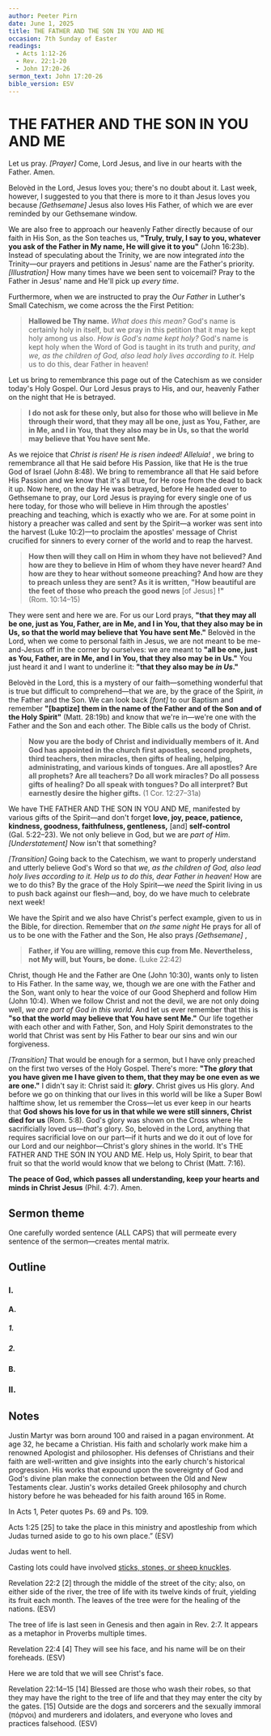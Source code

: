 ```yaml
---
author: Peeter Pirn
date: June 1, 2025
title: THE FATHER AND THE SON IN YOU AND ME
occasion: 7th Sunday of Easter
readings:
  - Acts 1:12-26
  - Rev. 22:1-20
  - John 17:20-26
sermon_text: John 17:20-26
bible_version: ESV
---
```


# THE FATHER AND THE SON IN YOU AND ME

Let us pray. *\[Prayer]*  Come, Lord Jesus, and live in our hearts with the Father. Amen.

Belovèd in the Lord, Jesus loves you; there's no doubt about it. Last week, however, I suggested to you that there is more to it than Jesus loves you because *\[Gethsemane]*  Jesus also loves His Father, of which we are ever reminded by our Gethsemane window.

We are also free to approach our heavenly Father directly because of our faith in His Son, as the Son teaches us, **"Truly, truly, I say to you, whatever you ask of the Father in My name, He will give it to you"**  (John 16:23b). Instead of speculating about the Trinity, we are now integrated *into* the Trinity—our prayers and petitions in Jesus' name are the Father's priority. *\[Illustration]*  How many times have we been sent to voicemail? Pray to the Father in Jesus' name and He'll pick up *every time*.

Furthermore, when we are instructed to pray the *Our Father* in Luther's Small Catechism, we come across the the First Petition:
> **Hallowed be Thy name.**  *What does this mean?*  God's name is certainly holy in itself, but we pray in this petition that it may be kept holy among us also. *How is God's name kept holy?*  God's name is kept holy when the Word of God is taught in its truth and purity, *and we, as the children of God, also lead holy lives according to it.*  Help us to do this, dear Father in heaven!

Let us bring to remembrance this page out of the Catechism as we consider today's Holy Gospel. Our Lord Jesus prays to His, and our, heavenly Father on the night that He is betrayed.
> **I do not ask for these only, but also for those who will believe in Me through their word, that they may all be one, just as You, Father, are in Me, and I in You, that they also may be in Us, so that the world may believe that You have sent Me.**

As we rejoice that *Christ is risen! He is risen indeed! Alleluia!* , we bring to remembrance all that He said before His Passion, like that He is the true God of Israel (John 8:48). We bring to remembrance all that He said before His Passion and we know that it's all true, for He rose from the dead to back it up. Now here, on the day He was betrayed, before He headed over to Gethsemane to pray, our Lord Jesus is praying for every single one of us here today, for those who will believe in Him through the apostles' preaching and teaching, which is exactly who we are. For at some point in history a preacher was called and sent by the Spirit—a worker was sent into the harvest (Luke 10:2)—to proclaim the apostles' message of Christ crucified for sinners to every corner of the world and to reap the harvest.
> **How then will they call on Him in whom they have not believed? And how are they to believe in Him of whom they have never heard? And how are they to hear without someone preaching? And how are they to preach unless they are sent? As it is written, "How beautiful are the feet of those who preach the good news** \[of Jesus] **!"**  (Rom. 10:14–15)

They were sent and here we are. For us our Lord prays,  **"that they may all be one, just as You, Father, are in Me, and I in You, that they also may be in Us, so that the world may believe that You have sent Me."**  Belovèd in the Lord, when we come to personal faith in Jesus, we are not meant to be me-and-Jesus off in the corner by ourselves: we are meant to **"all be one, just as You, Father, are in Me, and I in You, that they also may be in Us."**  You just heard it and I want to underline it: **"that they also may be** ***in Us*."**

Belovèd in the Lord, this is a mystery of our faith—something wonderful that is true but difficult to comprehend—that we are, by the grace of the Spirit, *in* the Father and the Son. We can look back *\[font]*  to our Baptism and remember **"\[baptize] them in the name of the Father and of the Son and of the Holy Spirit"**  (Matt. 28:19b) and know that we're in—we're one with the Father and the Son and each other. The Bible calls us the body of Christ.
> **Now you are the body of Christ and individually members of it. And God has appointed in the church first apostles, second prophets, third teachers, then miracles, then gifts of healing, helping, administrating, and various kinds of tongues. Are all apostles? Are all prophets? Are all teachers? Do all work miracles? Do all possess gifts of healing? Do all speak with tongues? Do all interpret? But earnestly desire the higher gifts.**  (1 Cor. 12:27–31a)

We have THE FATHER AND THE SON IN YOU AND ME, manifested by various gifts of the Spirit—and don't forget **love, joy, peace, patience, kindness, goodness, faithfulness, gentleness,** \[and]  **self-control** (Gal. 5:22–23). We not only believe in God, but we are *part of Him*. *\[Understatement]*  Now isn't that something?

*\[Transition]*  Going back to the Catechism, we want to properly understand and utterly believe God's Word so that *we, as the children of God, also lead holy lives according to it. Help us to do this, dear Father in heaven!*  How are we to do this? By the grace of the Holy Spirit—we *need* the Spirit living in us to push back against our flesh—and, boy, do we have much to celebrate next week!

We have the Spirit and we also have Christ's perfect example, given to us in the Bible, for direction. Remember that *on the same night* He prays for all of us to be one with the Father and the Son, He also prays *\[Gethsemane]* ,
> **Father, if You are willing, remove this cup from Me. Nevertheless, not My will, but Yours, be done.**  (Luke 22:42)

Christ, though He and the Father are One (John 10:30), wants only to listen to His Father. In the same way, we, though we are one with the Father and the Son, want only to hear the voice of our Good Shepherd and follow Him (John 10:4). When we follow Christ and not the devil, we are not only doing well, *we are part of God in this world*. And let us ever remember that this is **"so that the world may believe that You have sent Me."**  Our life together with each other and with Father, Son, and Holy Spirit demonstrates to the world that Christ was sent by His Father to bear our sins and win our forgiveness.

*\[Transition]*  That would be enough for a sermon, but I have only preached on the first two verses of the Holy Gospel. There's more: **"The** ***glory*** **that you have given me I have given to them, that they may be one even as we are one."**  I didn't say it: Christ said it: ***glory***. Christ gives us His glory. And before we go on thinking that our lives in this world will be like a Super Bowl halftime show, let us remember the Cross—let us ever keep in our hearts that **God shows his love for us in that while we were still sinners, Christ died for us** (Rom. 5:8). God's glory was shown on the Cross where He sacrificially loved us—*that's* glory. So, belovèd in the Lord, anything that requires sacrificial love on our part—if it hurts and we do it out of love for our Lord and our neighbor—Christ's glory shines in the world. It's THE FATHER AND THE SON IN YOU AND ME. Help us, Holy Spirit, to bear that fruit so that the world would know that we belong to Christ (Matt. 7:16).

**The peace of God, which passes all understanding, keep your hearts and minds in Christ Jesus** (Phil. 4:7). Amen.

## Sermon theme
One carefully worded sentence (ALL CAPS) that will permeate every sentence of the sermon—creates mental matrix.
## Outline
### I.
#### A.
##### 1.
##### 2.
#### B.
### II.
## Notes
Justin Martyr was born around 100 and raised in a pagan environment. At age 32, he became a Christian. His faith and scholarly work make him a renowned Apologist and philosopher. His defenses of Christians and their faith are well-written and give insights into the early church's historical progression. His works that expound upon the sovereignty of God and God's divine plan make the connection between the Old and New Testaments clear. Justin's works detailed Greek philosophy and church history before he was beheaded for his faith around 165 in Rome.

In Acts 1, Peter quotes Ps. 69 and Ps. 109.

Acts 1:25
\[25] to take the place in this ministry and apostleship from which Judas turned aside to go to his own place.” (ESV)

Judas went to hell.

Casting lots could have involved [sticks, stones, or sheep knuckles](https://youtu.be/tsKz9RyDr8Y?feature=shared).

Revelation 22:2
\[2] through the middle of the street of the city; also, on either side of the river, the tree of life with its twelve kinds of fruit, yielding its fruit each month. The leaves of the tree were for the healing of the nations. (ESV)

The tree of life is last seen in Genesis and then again in Rev. 2:7. It appears as a metaphor in Proverbs multiple times.

Revelation 22:4
\[4] They will see his face, and his name will be on their foreheads. (ESV)

Here we are told that we will see Christ's face.

Revelation 22:14–15
\[14] Blessed are those who wash their robes, so that they may have the right to the tree of life and that they may enter the city by the gates. \[15] Outside are the dogs and sorcerers and the sexually immoral (πὀρνοι) and murderers and idolaters, and everyone who loves and practices falsehood. (ESV)